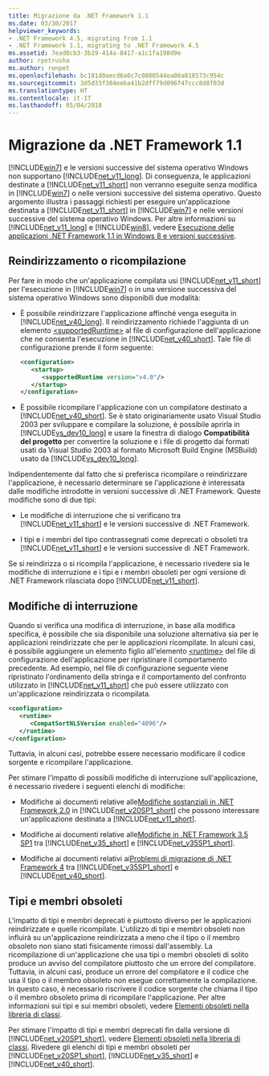 ```yaml
---
title: Migrazione da .NET Framework 1.1
ms.date: 03/30/2017
helpviewer_keywords:
- .NET Framework 4.5, migrating from 1.1
- .NET Framework 1.1, migrating to .NET Framework 4.5
ms.assetid: 7ead0cb3-3b19-414a-8417-a1c1fa198d9e
author: rpetrusha
ms.author: ronpet
ms.openlocfilehash: bc181d0aecd6a0c7c0800544ea00a818573c954c
ms.sourcegitcommit: 3d5d33f384eeba41b2dff79d096f47ccc8d8f03d
ms.translationtype: HT
ms.contentlocale: it-IT
ms.lasthandoff: 05/04/2018
---
```

# <a name="migrating-from-the-net-framework-11"></a>Migrazione da .NET Framework 1.1
[!INCLUDE[win7](../../../includes/win7-md.md)] e le versioni successive del sistema operativo Windows non supportano [!INCLUDE[net_v11_long](../../../includes/net-v11-long-md.md)]. Di conseguenza, le applicazioni destinate a [!INCLUDE[net_v11_short](../../../includes/net-v11-short-md.md)] non verranno eseguite senza modifica in [!INCLUDE[win7](../../../includes/win7-md.md)] o nelle versioni successive del sistema operativo. Questo argomento illustra i passaggi richiesti per eseguire un'applicazione destinata a [!INCLUDE[net_v11_short](../../../includes/net-v11-short-md.md)] in [!INCLUDE[win7](../../../includes/win7-md.md)] e nelle versioni successive del sistema operativo Windows. Per altre informazioni su [!INCLUDE[net_v11_long](../../../includes/net-v11-long-md.md)] e [!INCLUDE[win8](../../../includes/win8-md.md)], vedere [Esecuzione delle applicazioni .NET Framework 1.1 in Windows 8 e versioni successive](../../../docs/framework/install/run-net-framework-1-1-apps.md).  
  
## <a name="retargeting-or-recompiling"></a>Reindirizzamento o ricompilazione  
 Per fare in modo che un'applicazione compilata usi [!INCLUDE[net_v11_short](../../../includes/net-v11-short-md.md)] per l'esecuzione in [!INCLUDE[win7](../../../includes/win7-md.md)] o in una versione successiva del sistema operativo Windows sono disponibili due modalità:  
  
-   È possibile reindirizzare l'applicazione affinché venga eseguita in [!INCLUDE[net_v40_long](../../../includes/net-v40-long-md.md)]. Il reindirizzamento richiede l'aggiunta di un elemento [\<supportedRuntime>](../../../docs/framework/configure-apps/file-schema/startup/supportedruntime-element.md) al file di configurazione dell'applicazione che ne consenta l'esecuzione in [!INCLUDE[net_v40_short](../../../includes/net-v40-short-md.md)]. Tale file di configurazione prende il form seguente:  
  
    ```xml  
    <configuration>   
       <startup>  
          <supportedRuntime version="v4.0"/>  
       </startup>  
    </configuration>  
    ```  
  
-   È possibile ricompilare l'applicazione con un compilatore destinato a [!INCLUDE[net_v40_short](../../../includes/net-v40-short-md.md)]. Se è stato originariamente usato Visual Studio 2003 per sviluppare e compilare la soluzione, è possibile aprirla in [!INCLUDE[vs_dev10_long](../../../includes/vs-dev10-long-md.md)] e usare la finestra di dialogo **Compatibilità del progetto** per convertire la soluzione e i file di progetto dai formati usati da Visual Studio 2003 al formato Microsoft Build Engine (MSBuild) usato da [!INCLUDE[vs_dev10_long](../../../includes/vs-dev10-long-md.md)].  
  
 Indipendentemente dal fatto che si preferisca ricompilare o reindirizzare l'applicazione, è necessario determinare se l'applicazione è interessata dalle modifiche introdotte in versioni successive di .NET Framework. Queste modifiche sono di due tipi:  
  
-   Le modifiche di interruzione che si verificano tra [!INCLUDE[net_v11_short](../../../includes/net-v11-short-md.md)] e le versioni successive di .NET Framework.  
  
-   I tipi e i membri del tipo contrassegnati come deprecati o obsoleti tra [!INCLUDE[net_v11_short](../../../includes/net-v11-short-md.md)] e le versioni successive di .NET Framework.  
  
 Se si reindirizza o si ricompila l'applicazione, è necessario rivedere sia le modifiche di interruzione e i tipi e i membri obsoleti per ogni versione di .NET Framework rilasciata dopo [!INCLUDE[net_v11_short](../../../includes/net-v11-short-md.md)].  
  
## <a name="breaking-changes"></a>Modifiche di interruzione  
 Quando si verifica una modifica di interruzione, in base alla modifica specifica, è possibile che sia disponibile una soluzione alternativa sia per le applicazioni reindirizzate che per le applicazioni ricompilate. In alcuni casi, è possibile aggiungere un elemento figlio all'elemento [\<runtime>](../../../docs/framework/configure-apps/file-schema/startup/supportedruntime-element.md) del file di configurazione dell'applicazione per ripristinare il comportamento precedente. Ad esempio, nel file di configurazione seguente viene ripristinato l'ordinamento della stringa e il comportamento del confronto utilizzato in [!INCLUDE[net_v11_short](../../../includes/net-v11-short-md.md)] che può essere utilizzato con un'applicazione reindirizzata o ricompilata.  
  
```xml  
<configuration>  
   <runtime>  
      <CompatSortNLSVersion enabled="4096"/>  
   </runtime>  
</configuration>  
```  
  
 Tuttavia, in alcuni casi, potrebbe essere necessario modificare il codice sorgente e ricompilare l'applicazione.  
  
 Per stimare l'impatto di possibili modifiche di interruzione sull'applicazione, è necessario rivedere i seguenti elenchi di modifiche:  
  
-   Modifiche ai documenti relative alle[Modifiche sostanziali in .NET Framework 2.0](http://go.microsoft.com/fwlink/?LinkId=125263) in [!INCLUDE[net_v20SP1_short](../../../includes/net-v20sp1-short-md.md)] che possono interessare un'applicazione destinata a [!INCLUDE[net_v11_short](../../../includes/net-v11-short-md.md)].  
  
-   Modifiche ai documenti relative alle[Modifiche in .NET Framework 3.5 SP1](http://go.microsoft.com/fwlink/?LinkID=186989) tra [!INCLUDE[net_v35_short](../../../includes/net-v35-short-md.md)] e [!INCLUDE[net_v35SP1_short](../../../includes/net-v35sp1-short-md.md)].  
  
-   Modifiche ai documenti relativi ai[Problemi di migrazione di .NET Framework 4](../../../docs/framework/migration-guide/net-framework-4-migration-issues.md) tra [!INCLUDE[net_v35SP1_short](../../../includes/net-v35sp1-short-md.md)] e [!INCLUDE[net_v40_short](../../../includes/net-v40-short-md.md)].  
  
## <a name="obsolete-types-and-members"></a>Tipi e membri obsoleti  
 L'impatto di tipi e membri deprecati è piuttosto diverso per le applicazioni reindirizzate e quelle ricompilate. L'utilizzo di tipi e membri obsoleti non influirà su un'applicazione reindirizzata a meno che il tipo o il membro obsoleto non siano stati fisicamente rimossi dall'assembly. La ricompilazione di un'applicazione che usa tipi o membri obsoleti di solito produce un avviso del compilatore piuttosto che un errore del compilatore. Tuttavia, in alcuni casi, produce un errore del compilatore e il codice che usa il tipo o il membro obsoleto non esegue correttamente la compilazione. In questo caso, è necessario riscrivere il codice sorgente che chiama il tipo o il membro obsoleto prima di ricompilare l'applicazione. Per altre informazioni sui tipi e sui membri obsoleti, vedere [Elementi obsoleti nella libreria di classi](../../../docs/framework/whats-new/whats-obsolete.md).  
  
 Per stimare l'impatto di tipi e membri deprecati fin dalla versione di [!INCLUDE[net_v20SP1_short](../../../includes/net-v20sp1-short-md.md)], vedere [Elementi obsoleti nella libreria di classi](../../../docs/framework/whats-new/whats-obsolete.md). Rivedere gli elenchi di tipi e membri obsoleti per [!INCLUDE[net_v20SP1_short](../../../includes/net-v20sp1-short-md.md)], [!INCLUDE[net_v35_short](../../../includes/net-v35-short-md.md)] e [!INCLUDE[net_v40_short](../../../includes/net-v40-short-md.md)].
